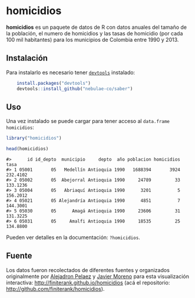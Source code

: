 <!-- README.md is generated from README.rmd. Please edit that file -->
homicidios
==========

**homicidios** es un paquete de datos de R con datos anuales del tamaño de la población, el numero de homicidios y las tasas de homicidio (por cada 100 mil habitantes) para los municipios de Colombia entre 1990 y 2013.

Instalación
-----------

Para instalarlo es necesario tener [`devtools`](https://github.com/hadley/devtools) instalado:

``` r
    install.packages("devtools")
    devtools::install_github("nebulae-co/saber")
```

Uso
---

Una vez instalado se puede cargar para tener acceso al `data.frame` `homicidios`:

``` r
library("homicidios")

head(homicidios)
```

    #>      id id_depto  municipio     depto  año poblacion homicidios     tasa
    #> 1 05001       05   Medellín Antioquia 1990   1688394       3924 232.4102
    #> 2 05002       05  Abejorral Antioquia 1990     24789         33 133.1236
    #> 3 05004       05   Abriaquí Antioquia 1990      3201          5 156.2012
    #> 4 05021       05 Alejandría Antioquia 1990      4851          7 144.3001
    #> 5 05030       05      Amagá Antioquia 1990     23606         31 131.3225
    #> 6 05031       05     Amalfi Antioquia 1990     18535         25 134.8800

Pueden ver detalles en la documentación: `?homicidios`.

Fuente
------

Los datos fueron recolectados de diferentes fuentes y organizados originalmente por [Alejadron Pelaez](https://twitter.com/apelaez) y [Javier Moreno](https://github.com/finiterank) para esta visualización interactiva: <http://finiterank.github.io/homicidios> (acá el repositorio: <http://github.com/finiterank/homicidios>).
